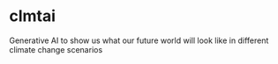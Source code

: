 # clmtai
Generative AI to show us what our future world will look like in different climate change scenarios
